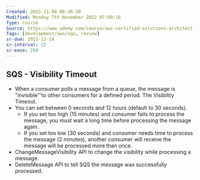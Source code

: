 ```yaml
---
Created: 2022-11-08 08:36:20
Modified: Monday 7th November 2022 07:09:16
Type: course
Source: https://www.udemy.com/course/aws-certified-solutions-architect-associate-saa-c01/?xref=E0Aed11STH4LPUQvCz0GJFABTmM=
Tags: [development/aws/sqs, review]
sr-due: 2022-12-14
sr-interval: 22
sr-ease: 250
---
```


## SQS - Visibility Timeout

- When a consumer polls a message from a queue, the message is "invisible"'to other consumers for a defined period. The Visibility Timeout.
- You can set between 0 seconds and 12 hours (default to 30 seconds).
    - If you set too high (15 minutes) and consumer fails to process the message, you must wait a long time before processing the message again.
    - If you set too low (30 seconds) and consumer needs time to process the message (2 minutes), another consumer will receive the message will be processed more than once.
- ChangeMessageVisibility API to change the visibility while processing a message.
- DeleteMessage API to tell SQS the message was successfully processed.